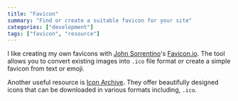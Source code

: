 ```yaml
---
title: "Favicon"
summary: "Find or create a suitable favicon for your site"
categories: ["development"]
tags: ["favicon", "resource"]
---
```


I like creating my own favicons with [John Sorrentino](https://twitter.com/johnsorrentino)'s [Favicon.io](https://favicon.io/). The tool allows you to convert existing images into `.ico` file format or create a simple favicon from text or emoji. 

Another useful resource is [Icon Archive](https://www.iconarchive.com/). They offer beautifully designed icons that can be downloaded in various formats including, `.ico`.
